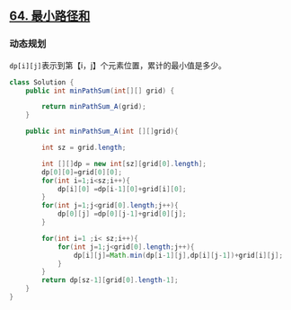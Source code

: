 ## [64. 最小路径和](https://leetcode-cn.com/problems/minimum-path-sum/)

### 动态规划

`dp[i][j]`表示到第【i，j】个元素位置，累计的最小值是多少。

~~~java
class Solution {
    public int minPathSum(int[][] grid) {

        return minPathSum_A(grid);
    }

    public int minPathSum_A(int [][]grid){

        int sz = grid.length;

        int [][]dp = new int[sz][grid[0].length];
        dp[0][0]=grid[0][0];
        for(int i=1;i<sz;i++){
            dp[i][0] =dp[i-1][0]+grid[i][0];
        }
        for(int j=1;j<grid[0].length;j++){
            dp[0][j] =dp[0][j-1]+grid[0][j];
        }

        for(int i=1 ;i< sz;i++){
            for(int j=1;j<grid[0].length;j++){
                dp[i][j]=Math.min(dp[i-1][j],dp[i][j-1])+grid[i][j];
            }
        }
        return dp[sz-1][grid[0].length-1];
    }
}
~~~

